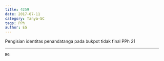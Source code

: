 ```yaml
---
title: 4259
date: 2017-07-11
category: Tanya-SC
tags: PPh
author: EG
---
```


Pengisian identitas penandatanga pada bukpot tidak final PPh 21

---



`EG`

